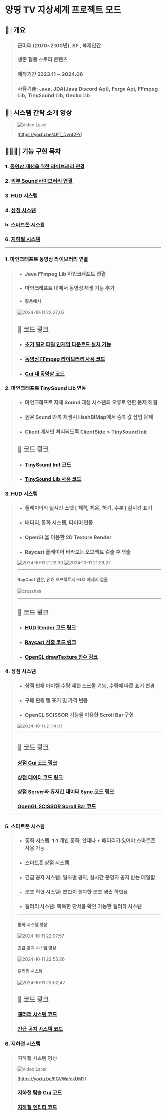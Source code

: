 # 양띵 TV 지상세계 프로젝트 모드

## 📝│개요
> ### 근미래 (2070~2100년), SF , 복제인간
> 
> ### 생존 협동 스토리 콘텐츠
> ### 제작기간 2023.11 ~ 2024.06
> ### 사용기술: Java, JDA(Java Discord Api), Forge Api, FFmpeg Lib, TinySound Lib, Gecko Lib

## 💬│시스템 간략 소개 영상
> ![Video Label](http://img.youtube.com/vi/4PT_Dvr42-Y/0.jpg)
> 
> (https://youtu.be/4PT_Dvr42-Y)


## 👨🏻‍💻│기능 구현 목차
###   1. [동영상 재생을 위한 라이브러리 연결](https://github.com/DoubleOss/GroundWorld_Open?tab=readme-ov-file#1-%EB%A7%88%EC%9D%B8%ED%81%AC%EB%9E%98%ED%94%84%ED%8A%B8-%EB%8F%99%EC%98%81%EC%83%81-%EB%9D%BC%EC%9D%B4%EB%B8%8C%EB%9F%AC%EB%A6%AC-%EC%97%B0%EA%B2%B0)
###   2. [외부 Sound 라이브러리 연결](https://github.com/DoubleOss/GroundWorld_Open?tab=readme-ov-file#2-%EB%A7%88%EC%9D%B8%ED%81%AC%EB%9E%98%ED%94%84%ED%8A%B8-tinysound-lib-%EC%97%B0%EB%8F%99)
###   3. [HUD 시스템](https://github.com/DoubleOss/GroundWorld_Open?tab=readme-ov-file#3-hud-%EC%8B%9C%EC%8A%A4%ED%85%9C-1)
###   4. [상점 시스템](https://github.com/DoubleOss/GroundWorld_Open?tab=readme-ov-file#4-%EC%83%81%EC%A0%90-%EC%8B%9C%EC%8A%A4%ED%85%9C-1)
###   5. [스마트폰 시스템](https://github.com/DoubleOss/GroundWorld_Open?tab=readme-ov-file#5-%EC%8A%A4%EB%A7%88%ED%8A%B8%ED%8F%B0-%EC%8B%9C%EC%8A%A4%ED%85%9C-1)
###   6. [지하철 시스템](https://github.com/DoubleOss/GroundWorld_Open?tab=readme-ov-file#6-%EC%A7%80%ED%95%98%EC%B2%A0-%EC%8B%9C%EC%8A%A4%ED%85%9C-1)

***

### 1. 마인크래프트 동영상 라이브러리 연결 
> * ### Java FFmpeg Lib 마인크래프트 연결
> * ### 마인크래프트 내에서 동영상 재생 기능 추가
> * #### 활용예시
> ![2024-10-11 22;27;03](https://github.com/user-attachments/assets/8f02df60-ec38-4bb1-bf8b-69bd4c773fb9)
> ## 🔗 코드 링크
> * ### [초기 필요 파일 인게임 다운로드 설치 기능](https://github.com/DoubleOss/GroundWorld_Open/blob/main/src/main/java/com/doubleos/gw/proxy/ClientProxy.java#L614)
> * ### [동영상 FFmpeg 라이브러리 사용 코드](https://github.com/DoubleOss/GroundWorld_Open/blob/main/src/main/java/com/doubleos/gw/media/MCMediaPlayer.java)
> * ### [Gui 내 동영상 코드](https://github.com/DoubleOss/GroundWorld_Open/blob/main/src/main/java/com/doubleos/gw/gui/VideoGui.java#L63)

### 2. 마인크래프트 TinySound Lib 연동
> * ### 마인크래프트 자체 Sound 재생 시스템의 오류로 인한 문제 해결
> * ### 높은 Sound 반복 재생시 HashBiMap에서 중복 값 삽입 문제
> * ### Client 에서만 처리되도록 ClientSide > TinySound Init
> ## 🔗 코드 링크
> * ### [TinySound Init 코드](https://github.com/DoubleOss/GroundWorld_Open/blob/main/src/main/java/com/doubleos/gw/proxy/ClientProxy.java#L525)
> * ### [TinySound Lib 사용 코드](https://github.com/DoubleOss/GroundWorld_Open/blob/main/src/main/java/com/doubleos/gw/proxy/ClientProxy.java#L800)


### 3. HUD 시스템 
> * ### 플레이어의 실시간 스텟 [ 체력, 체온, 허기, 수분 ] 실시간 표기 
> * ### 배터리, 통화 시스템, 타이머 연동
> * ### OpenGL을 이용한 2D Texture Render
> * ### Raycast 플레이어 바라보는 오브젝트 검출 후 연출
> ![2024-10-11 21;12;30](https://github.com/user-attachments/assets/06cc838f-d1df-4141-a809-9b934674b496)  ![2024-10-11 21;26;27](https://github.com/user-attachments/assets/a7e91948-b970-460b-97bc-245932e768b4)
> * * *
> #### RayCast 연산, 유효 오브젝트시 HUD 메세지 검출 
> ![crosshair](https://github.com/user-attachments/assets/7b297c3a-a9af-48ea-9e31-0a563a89a0bf)
> * * *
> ## 🔗 코드 링크
> * ### [HUD Render 코드 링크](https://github.com/DoubleOss/GroundWorld_Open/blob/main/src/main/java/com/doubleos/gw/proxy/ClientProxy.java#L1553)
> * ### [Raycast 검출 코드 링크](https://github.com/DoubleOss/GroundWorld_Open/blob/main/src/main/java/com/doubleos/gw/proxy/ClientProxy.java#L232)
> * ### [OpenGL drawTexture 함수 링크](https://github.com/DoubleOss/GroundWorld_Open/blob/main/src/main/java/com/doubleos/gw/proxy/ClientProxy.java#L2245)
 



### 4. 상점 시스템
> * ### 상점 판매 아이템 수량 제한 스크롤 기능, 수량에 따른 표기 변경
> * ### 구매 판매 탭 표기 및 가격 변동
> * ### OpenGL SCISSOR 기능을 이용한 Scroll Bar 구현
> ![2024-10-11 21;14;31](https://github.com/user-attachments/assets/68676eba-4e58-4db6-9089-8e6524472dbd)
> * * *
> ## 🔗 코드 링크
> ### [상점 Gui 코드 링크](https://github.com/DoubleOss/GroundWorld_Open/blob/main/src/main/java/com/doubleos/gw/gui/GuiShop.java#L346)
> ### [상점 데이터 코드 링크](https://github.com/DoubleOss/GroundWorld_Open/blob/main/src/main/java/com/doubleos/gw/variable/Variable.java#L357)
> ### [상점 Server와 유저간 데이터 Sync 코드 링크](https://github.com/DoubleOss/GroundWorld_Open/blob/main/src/main/java/com/doubleos/gw/packet/SPacketShopDataItemRemove.java)
> ### [OpenGL SCISSOR Scroll Bar 코드](https://github.com/DoubleOss/GroundWorld_Open/blob/main/src/main/java/com/doubleos/gw/gui/GuiShop.java#L713)

* * *

### 5. 스마트폰 시스템 
> * ### 통화 시스템: 1:1 개인 통화, 안테나 + 배터리가 있어야 스마트폰 사용 가능 
> * ### 스마트폰 상점 시스템 
> * ### 긴급 공지 시스템: 일차별 공지, 실시간 운영자 공지 받는 메일함
> * ### 로봇 확인 시스템: 본인이 설치한 로봇 생존 확인용
> * ### 갤러리 시스템: 획득한 단서를 확인 가능한 갤러리 시스템

> * * *
> #### 통화 시스템 영상
> ![2024-10-11 22;07;57](https://github.com/user-attachments/assets/bdd4309e-4d5d-451a-a9f0-43f0310789dc)
> #### 긴급 공지 시스템 영상
> ![2024-10-11 22;55;26](https://github.com/user-attachments/assets/b2ed55bd-b32d-40b6-b4c4-1242b8888f7e)
> #### 갤러리 시스템
> ![2024-10-11 23;02;42](https://github.com/user-attachments/assets/d943213f-e6da-4df0-b7ed-195b95e4707a)
> ## 🔗 코드 링크
> ### [갤러리 시스템 코드](https://github.com/DoubleOss/GroundWorld_Open/blob/main/src/main/java/com/doubleos/gw/gui/GuiPhone.java#L1824)
> ### [긴급 공지 시스템 코드](https://github.com/DoubleOss/GroundWorld_Open/blob/main/src/main/java/com/doubleos/gw/gui/GuiPhone.java#L1923)



### 6. 지하철 시스템
> ### 지하철 시스템 영상
> ![Video Label](http://img.youtube.com/vi/FGVWafqkUMY/0.jpg)
>
> (https://youtu.be/FGVWafqkUMY)
> 
> ### [지하철 탑승 Gui 코드](https://github.com/DoubleOss/GroundWorld_Open/blob/main/src/main/java/com/doubleos/gw/gui/GuiSubway.java)
> ### [지하철 엔티티 코드](https://github.com/DoubleOss/GroundWorld_Open/blob/main/src/main/java/com/doubleos/gw/entity/EntitySubWay.java)


